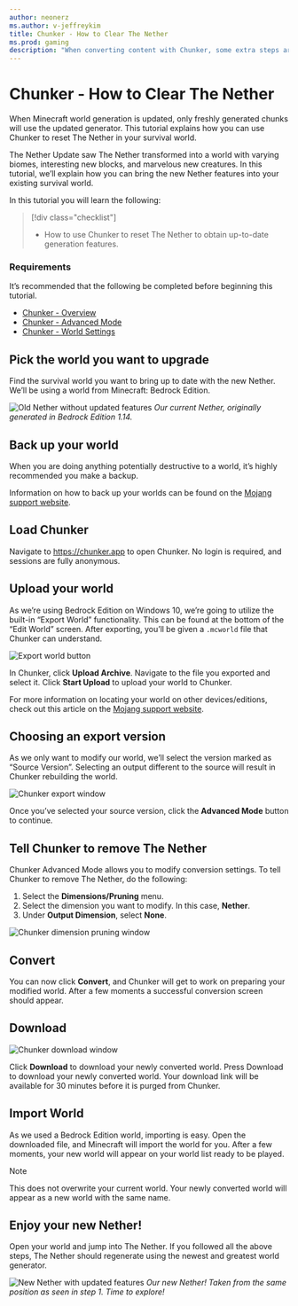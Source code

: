 ```yaml
---
author: neonerz
ms.author: v-jeffreykim
title: Chunker - How to Clear The Nether
ms.prod: gaming
description: "When converting content with Chunker, some extra steps are needed for bringing over The Nether"
---
```


# Chunker - How to Clear The Nether

When Minecraft world generation is updated, only freshly generated chunks will use the updated generator. This tutorial explains how you can use Chunker to reset The Nether in your survival world.

The Nether Update saw The Nether transformed into a world with varying biomes, interesting new blocks, and marvelous new creatures. In this tutorial, we’ll explain how you can bring the new Nether features into your existing survival world.

In this tutorial you will learn the following:

> [!div class="checklist"]
>
> - How to use Chunker to reset The Nether to obtain up-to-date generation features.

### Requirements

It’s recommended that the following be completed before beginning this tutorial.

- [Chunker - Overview](ChunkerOverview.md)
- [Chunker - Advanced Mode](ChunkerAdvancedMode.md)
- [Chunker - World Settings](ChunkerWorldSettings.md)

## Pick the world you want to upgrade

Find the survival world you want to bring up to date with the new Nether. We’ll be using a world from Minecraft: Bedrock Edition.

![Old Nether without updated features](Media/Chunker/netherold.png)
*Our current Nether, originally generated in Bedrock Edition 1.14.*

## Back up your world
When you are doing anything potentially destructive to a world, it’s highly recommended you make a backup.

Information on how to back up your worlds can be found on the [Mojang support website](https://help.minecraft.net/hc/en-us/articles/360034754912-Backing-up-Minecraft-worlds-).

## Load Chunker

Navigate to https://chunker.app to open Chunker. No login is required, and sessions are fully anonymous.

## Upload your world

As we’re using Bedrock Edition on Windows 10, we’re going to utilize the built-in “Export World” functionality. This can be found at the bottom of the “Edit World” screen. After exporting, you’ll be given a `.mcworld` file that Chunker can understand.

![Export world button](Media/Chunker/netherexportworld.png)

In Chunker, click **Upload Archive**. Navigate to the file you exported and select it. Click **Start Upload** to upload your world to Chunker.

For more information on locating your world on other devices/editions, check out this article on the [Mojang support website](https://help.minecraft.net/hc/en-us/articles/360035131551-Where-are-Minecraft-files-stored-).

## Choosing an export version

As we only want to modify our world, we’ll select the version marked as “Source Version”. Selecting an output different to the source will result in Chunker rebuilding the world.

![Chunker export window](Media/Chunker/netherexportchunker.png)

Once you’ve selected your source version, click the **Advanced Mode** button to continue.

## Tell Chunker to remove The Nether

Chunker Advanced Mode allows you to modify conversion settings. To tell Chunker to remove The Nether, do the following:

1. Select the **Dimensions/Pruning** menu.
2. Select the dimension you want to modify. In this case, **Nether**.
3. Under **Output Dimension**, select **None**.

![Chunker dimension pruning window](Media/Chunker/netherremove.png)

## Convert

You can now click **Convert**, and Chunker will get to work on preparing your modified world. After a few moments a successful conversion screen should appear.

## Download

![Chunker download window](Media/Chunker/netherdownload.png)

Click **Download** to download your newly converted world. Press Download to download your newly converted world. Your download link will be available for 30 minutes before it is purged from Chunker.

## Import World

As we used a Bedrock Edition world, importing is easy. Open the downloaded file, and Minecraft will import the world for you. After a few moments, your new world will appear on your world list ready to be played.

> [!NOTE]
> This does not overwrite your current world. Your newly converted world will appear as a new world with the same name.

## Enjoy your new Nether!

Open your world and jump into The Nether. If you followed all the above steps, The Nether should regenerate using the newest and greatest world generator.

![New Nether with updated features](Media/Chunker/nethernew.png)
*Our new Nether! Taken from the same position as seen in step 1. Time to explore!*
